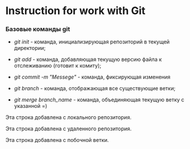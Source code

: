 # Instruction for work with Git

### Базовые команды git

* *git init* - команда, инициализирующая репозиторий в текущей директории;

+ *git add* - команда, добавляющая текущую версию файла к отслеживанию (готовит к комиту);

+ *git commit -m "Messege"* - команда, фиксирующая изменения

+ *git branch* - команда, отображающая все существующие ветки;

+ *git merge branch_name* - команда, объединяющая текущую ветку с указанной =)

Эта строка добавлена с локального репозитория.

Эта строка добавлена с удаленного репозитория.

Эта строка добавлена с побочной ветки.